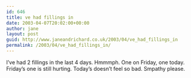 ```yaml
---
id: 646
title: ve had fillings in
date: 2003-04-07T20:02:00+00:00
author: jane
layout: post
guid: http://www.janeandrichard.co.uk/2003/04/ve_had_fillings_in
permalink: /2003/04/ve_had_fillings_in/
---
```

I&#8217;ve had 2 fillings in the last 4 days. Hmmmph. One on Friday, one today. Friday&#8217;s one is still hurting. Today&#8217;s doesn&#8217;t feel so bad. Smpathy please.